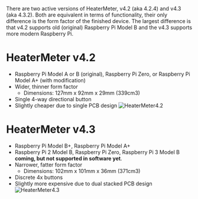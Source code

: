There are two active versions of HeaterMeter, v4.2 (aka 4.2.4) and v4.3 (aka 4.3.2). Both are equivalent in terms of functionality, their only difference is the form factor of the finished device. The largest difference is that v4.2 supports old (original) Raspberry Pi Model B and the v4.3 supports more modern Raspberry Pi.

# HeaterMeter v4.2
* Raspberry Pi Model A or B (original), Raspberry Pi Zero, or Raspberry Pi Model A+ (with modification)
* Wider, thinner form factor
  * Dimensions: 127mm x 92mm x 29mm (339cm3)
* Single 4-way directional button
* Slightly cheaper due to single PCB design
![HeaterMeter4.2](https://lh3.googleusercontent.com/-q_gR6XiRUJo/U8Pi3gns3gI/AAAAAAAACPE/k1K1xTxHFsETTis8IAKTTC569dzrQC8ZgCCo/s640/IMG_2159.JPG)

# HeaterMeter v4.3
* Raspberry Pi Model B+, Raspberry Pi Model A+
* Raspberry Pi 2 Model B, Raspberry Pi Zero, Raspberry Pi 3 Model B **coming, but not supported in software yet**.
* Narrower, fatter form factor
  * Dimensions: 102mm x 101mm x 36mm (371cm3)
* Discrete 4x buttons
* Slightly more expensive due to dual stacked PCB design
![HeaterMeter4.3](https://lh3.googleusercontent.com/-deGfzN0HbpM/Vz3EhXHULkI/AAAAAAAAJGg/gjYFYY7Pi9UltF5oiCI3ipth8HN5u__iQCCo/s640/DSC01477.JPG)